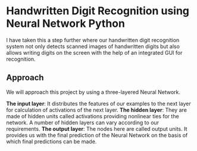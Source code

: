 # Handwritten Digit Recognition using Neural Network Python
I have taken this a step further where our handwritten digit recognition system not only detects scanned images of handwritten digits but also allows writing digits on the screen with the help of an integrated GUI for recognition.

## Approach 
We will approach this project by using a three-layered Neural Network. 

**The input layer**: It distributes the features of our examples to the next layer for calculation of activations of the next layer.
**The hidden layer**: They are made of hidden units called activations providing nonlinear ties for the network. A number of hidden layers can vary according to our requirements.
**The output layer**: The nodes here are called output units. It provides us with the final prediction of the Neural Network on the basis of which final predictions can be made.

